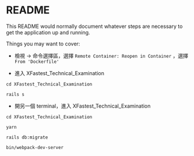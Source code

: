 # README

This README would normally document whatever steps are necessary to get the
application up and running.

Things you may want to cover:

* 檢視 -> 命令選擇區，選擇 `Remote Container: Reopen in Container` ，選擇`From 'Dockerfile'`

* 進入 XFastest_Technical_Examination
```
cd XFastest_Technical_Examination
```

```
rails s
```

* 開另一個 terminal，進入 XFastest_Technical_Examination
```
cd XFastest_Technical_Examination
```
```
yarn
```
```
rails db:migrate
```
```
bin/webpack-dev-server
```